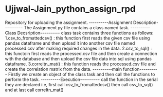 # Ujjwal-Jain_python_assign_rpd
Repository for uploading the assignment.
----------Assignment Description----------
The Assignment.py file contains a class named task.
----------Class Decsription----------
class task contains three functions as follows:
  1.csv_to_fromattedcsv() : this function first reads the given csv file using pandas dataframe and then upload it into another csv file named processed.csv after making           required changes in the data.
  2.csv_to_sql() : this functoin first reads the processed.csv file and then create a connection with the database and then upload the csv file data into sql using pandas          dataframe.
  3.correltn_mat() : this function reads the processed.csv file and create the correlation matrix from the data.
  ----------main function----------
  Firstly we create an object of the class task and then call the functions to perform the task.
----------Execution----------
call the function in the serial they are declared i.e, first call csv_to_fromattedcsv() then call csv_to_sql() and at last call correltn_mat()
